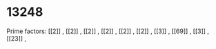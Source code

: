 # 13248

Prime factors: [[2]] , [[2]] , [[2]] , [[2]] , [[2]] , [[2]] , [[3]] , [[69]] , [[3]] , [[23]] , 